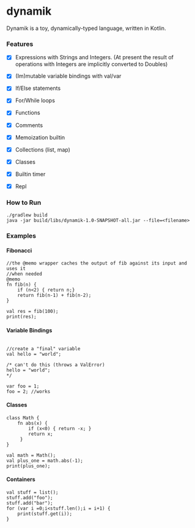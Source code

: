 # dynamik

Dynamik is a toy, dynamically-typed language, written in Kotlin.   


### Features

- [x] Expressions with Strings and Integers. (At present the result of operations with Integers are implicitly converted to Doubles)
- [x] (Im)mutable variable bindings with val/var
- [x] If/Else statements
- [x] For/While loops
- [x] Functions 
- [x] Comments
- [x] Memoization builtin
- [x] Collections (list, map)
- [x] Classes 
- [x] Builtin timer
- [x] Repl


### How to Run 

```
./gradlew build 
java -jar build/libs/dynamik-1.0-SNAPSHOT-all.jar --file=<filename>
```

### Examples 


#### Fibonacci 
```
//the @memo wrapper caches the output of fib against its input and uses it 
//when needed
@memo
fn fib(n) {
    if (n<2) { return n;}
    return fib(n-1) + fib(n-2);
}

val res = fib(100);
print(res);
```




#### Variable Bindings 
```

//create a "final" variable 
val hello = "world";

/* can't do this (throws a ValError) 
hello = "world";
*/

var foo = 1;
foo = 2; //works 
```


#### Classes 
```
class Math {
    fn abs(x) { 
        if (x<0) { return -x; }
        return x;
     }
}

val math = Math();
val plus_one = math.abs(-1);
print(plus_one);
```



#### Containers 
```
val stuff = list();
stuff.add("foo");
stuff.add("bar");
for (var i =0;i<stuff.len();i = i+1) {
    print(stuff.get(i));
}
```










